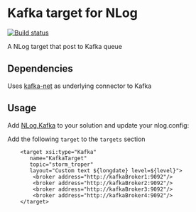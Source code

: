 Kafka target for NLog 
=====================
[![Build status](https://ci.appveyor.com/api/projects/status/utpusoaq5r1mutb3/branch/master?svg=true)](https://ci.appveyor.com/project/KunalSaini/nlog-kafka/branch/master)

A NLog target that post to Kafka queue 

Dependencies
------------

Uses [kafka-net](https://github.com/Jroland/kafka-net) as underlying connector to Kafka

Usage
-----

Add [NLog.Kafka](https://www.nuget.org/packages/NLog.Targets.Kafka) to your solution and update your nlog.config:

Add the following `target` to the `targets` section

```
    <target xsi:type="Kafka"
       name="KafkaTarget"
       topic="storm_troper"
       layout="Custom text ${longdate} level=${level}">
        <broker address="http://kafkaBroker1:9092"/>
        <broker address="http://kafkaBroker2:9092"/>
        <broker address="http://kafkaBroker3:9092"/>
        <broker address="http://kafkaBroker4:9092"/>
    </target>
```